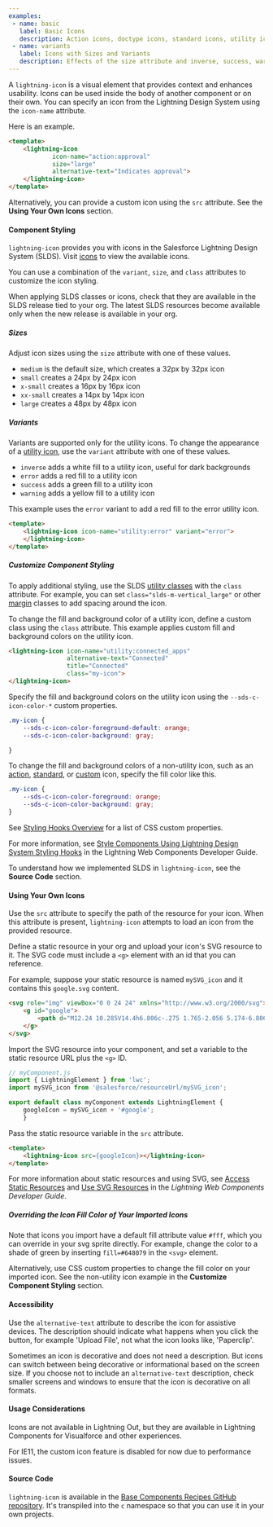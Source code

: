 ```yaml
---
examples:
 - name: basic
   label: Basic Icons
   description: Action icons, doctype icons, standard icons, utility icons, and custom icons.
 - name: variants
   label: Icons with Sizes and Variants
   description: Effects of the size attribute and inverse, success, warning and error variants.
---
```

A `lightning-icon` is a visual element that provides context and enhances
usability. Icons can be used inside the body of another component or on their
own. You can specify an icon from the Lightning Design System using the `icon-name` attribute.

Here is an example.
```html
<template>
    <lightning-icon
            icon-name="action:approval"
            size="large"
            alternative-text="Indicates approval">
    </lightning-icon>
</template>
```

Alternatively, you can provide a custom icon using the `src` attribute. See the **Using Your Own Icons** section.

#### Component Styling

`lightning-icon` provides you with icons in the Salesforce Lightning Design System (SLDS). Visit [icons](https://lightningdesignsystem.com/icons) to view the available icons.

You can use a combination of the `variant`, `size`, and `class` attributes to customize the icon styling. 

When applying SLDS classes or icons, check that they are
available in the SLDS release tied to your org. The latest
SLDS resources become available only when the new release
is available in your org.

##### Sizes

Adjust icon sizes using the `size` attribute with one of these values.

* `medium` is the default size, which creates a 32px by 32px icon 
* `small` creates a 24px by 24px icon
* `x-small` creates a 16px by 16px icon
* `xx-small` creates a 14px by 14px icon
* `large` creates a 48px by 48px icon

##### Variants
 
Variants are supported only for the utility icons. To change the appearance of a [utility icon](https://lightningdesignsystem.com/icons/#utility), use the `variant` attribute with one of these values.

* `inverse` adds a white fill to a utility icon, useful for dark backgrounds
* `error` adds a red fill to a utility icon
* `success` adds a green fill to a utility icon
* `warning` adds a yellow fill to a utility icon

This example uses the `error` variant to add a red fill to the error utility icon. 

```html
<template>
    <lightning-icon icon-name="utility:error" variant="error">
    </lightning-icon>
</template>
```

##### Customize Component Styling

To apply additional styling, use the SLDS [utility classes](https://www.lightningdesignsystem.com/utilities/alignment)  with the `class` attribute.
For example, you can set `class="slds-m-vertical_large"` or other [margin](https://lightningdesignsystem.com/utilities/margin/) classes to add
spacing around the icon.

To change the fill and background color of a utility icon, define a custom class using the `class` attribute. This example applies custom fill and background colors on the utility icon.

```html
<lightning-icon icon-name="utility:connected_apps" 
                alternative-text="Connected" 
                title="Connected" 
                class="my-icon">
</lightning-icon>
```

Specify the fill and background colors on the utility icon using the `--sds-c-icon-color-*` custom properties.

```css
.my-icon {
    --sds-c-icon-color-foreground-default: orange;
    --sds-c-icon-color-background: gray;

}
```

To change the fill and background colors of a non-utility icon, such as an [action](https://lightningdesignsystem.com/icons/#action), [standard](https://lightningdesignsystem.com/icons/#standard), or [custom](https://lightningdesignsystem.com/icons/#custom) icon, specify the fill color like this.

```css
.my-icon {
    --sds-c-icon-color-foreground: orange;
    --sds-c-icon-color-background: gray;
}
```

See [Styling Hooks Overview](https://www.lightningdesignsystem.com/components/icons/#Styling-Hooks-Overview) for a list of CSS custom properties.

For more information, see [Style Components Using Lightning Design System Styling Hooks](docs/component-library/documentation/lwc/lwc.create_components_css_custom_properties) in the Lightning Web Components Developer Guide.

To understand how we implemented SLDS in `lightning-icon`, see the **Source Code** section.

#### Using Your Own Icons

Use the `src` attribute to specify the path of the resource for your
icon. When this attribute is present, `lightning-icon` attempts to load an
icon from the provided resource.

Define a static resource in your org and upload your icon's SVG resource
to it. The SVG code must include a `<g>` element with an id that you can reference.

For example, suppose your static resource is named `mySVG_icon` and it contains
this `google.svg` content.

```html
<svg role="img" viewBox="0 0 24 24" xmlns="http://www.w3.org/2000/svg">&lt;title>Google icon&lt;/title>
    <g id="google">
        <path d="M12.24 10.285V14.4h6.806c-.275 1.765-2.056 5.174-6.806 5.174-4.095 0-7.439-3.389-7.439-7.574s3.345-7.574 7.439-7.574c2.33 0 3.891.989 4.785 1.849l3.254-3.138C18.189 1.186 15.479 0 12.24 0c-6.635 0-12 5.365-12 12s5.365 12 12 12c6.926 0 11.52-4.869 11.52-11.726 0-.788-.085-1.39-.189-1.989H12.24z"></path>
    </g>
</svg>
```

Import the SVG resource into your component, and set a variable to the static resource URL plus the `<g>` ID.

```javascript
// myComponent.js
import { LightningElement } from 'lwc';
import mySVG_icon from '@salesforce/resourceUrl/mySVG_icon';

export default class myComponent extends LightningElement {
    googleIcon = mySVG_icon + '#google';
    }
```

Pass the static resource variable in the `src` attribute.

```html
<template>
    <lightning-icon src={googleIcon}></lightning-icon>
</template>
```

For more information about static resources and using SVG, see [Access Static Resources](docs/component-library/documentation/lwc/create_resources) and [Use SVG Resources](docs/component-library/documentation/lwc/lwc.use_svg_in_component) in the *Lightning Web Components Developer Guide*.


##### Overriding the Icon Fill Color of Your Imported Icons

Note that icons you import have a default fill attribute value `#fff`, which
you can override in your svg sprite directly. For example, change the color to
a shade of green by inserting `fill=#648079` in the `<svg>` element.

Alternatively, use CSS custom properties to change the fill color on your imported icon. See the non-utility icon example in the **Customize Component Styling** section.

#### Accessibility

Use the `alternative-text` attribute to describe the icon for assistive devices. The description
should indicate what happens when you click the button, for example 'Upload
File', not what the icon looks like, 'Paperclip'.

Sometimes an icon is decorative and does not need a description. But icons can
switch between being decorative or informational based on the screen size. If
you choose not to include an `alternative-text` description, check smaller
screens and windows to ensure that the icon is decorative on all formats.

#### Usage Considerations

Icons are not available in Lightning Out, but they are available in Lightning Components for Visualforce and other experiences.

For IE11, the custom icon feature is disabled for now due to performance issues. 


#### Source Code

`lightning-icon` is available in the [Base Components Recipes GitHub repository](https://github.com/salesforce/base-components-recipes#documentation). It's transpiled into the `c` namespace so that you can use it in your own projects.